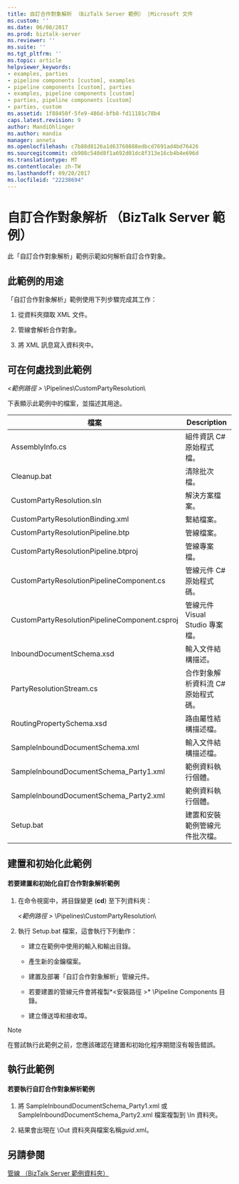 ```yaml
---
title: 自訂合作對象解析 （BizTalk Server 範例） |Microsoft 文件
ms.custom: ''
ms.date: 06/08/2017
ms.prod: biztalk-server
ms.reviewer: ''
ms.suite: ''
ms.tgt_pltfrm: ''
ms.topic: article
helpviewer_keywords:
- examples, parties
- pipeline components [custom], examples
- pipeline components [custom], parties
- examples, pipeline components [custom]
- parties, pipeline components [custom]
- parties, custom
ms.assetid: 1f88450f-5fe9-486d-bfb8-fd11181c78b4
caps.latest.revision: 9
author: MandiOhlinger
ms.author: mandia
manager: anneta
ms.openlocfilehash: c7b88d8126a1d63760888edbcd7691ad4bd76426
ms.sourcegitcommit: cb908c540d8f1a692d01dc8f313e16cb4b4e696d
ms.translationtype: MT
ms.contentlocale: zh-TW
ms.lasthandoff: 09/20/2017
ms.locfileid: "22238694"
---
```

# <a name="custom-party-resolution-biztalk-server-sample"></a>自訂合作對象解析 （BizTalk Server 範例）
此「自訂合作對象解析」範例示範如何解析自訂合作對象。  
  
## <a name="what-this-sample-does"></a>此範例的用途  
 「自訂合作對象解析」範例使用下列步驟完成其工作：  
  
1.  從資料夾擷取 XML 文件。  
  
2.  管線會解析合作對象。  
  
3.  將 XML 訊息寫入資料夾中。  
  
## <a name="where-to-find-this-sample"></a>可在何處找到此範例  
 *\<範例路徑 >* \Pipelines\CustomPartyResolution\  
  
 下表顯示此範例中的檔案，並描述其用途。  
  
|檔案|Description|  
|---------------|-----------------|  
|AssemblyInfo.cs|組件資訊 C# 原始程式檔。|  
|Cleanup.bat|清除批次檔。|  
|CustomPartyResolution.sln|解決方案檔案。|  
|CustomPartyResolutionBinding.xml|繫結檔案。|  
|CustomPartyResolutionPipeline.btp|管線檔案。|  
|CustomPartyResolutionPipeline.btproj|管線專案檔。|  
|CustomPartyResolutionPipelineComponent.cs|管線元件 C# 原始程式碼。|  
|CustomPartyResolutionPipelineComponent.csproj|管線元件 Visual Studio 專案檔。|  
|InboundDocumentSchema.xsd|輸入文件結構描述。|  
|PartyResolutionStream.cs|合作對象解析資料流 C# 原始程式碼。|  
|RoutingPropertySchema.xsd|路由屬性結構描述檔。|  
|SampleInboundDocumentSchema.xml|輸入文件結構描述檔。|  
|SampleInboundDocumentSchema_Party1.xml|範例資料執行個體。|  
|SampleInboundDocumentSchema_Party2.xml|範例資料執行個體。|  
|Setup.bat|建置和安裝範例管線元件批次檔。|  
  
## <a name="building-and-initializing-this-sample"></a>建置和初始化此範例  
  
#### <a name="to-build-and-initialize-the-custom-party-resolution-sample"></a>若要建置和初始化自訂合作對象解析範例  
  
1.  在命令視窗中，將目錄變更 (**cd**) 至下列資料夾：  
  
     *\<範例路徑 >* \Pipelines\CustomPartyResolution\  
  
2.  執行 Setup.bat 檔案，這會執行下列動作：  
  
    -   建立在範例中使用的輸入和輸出目錄。  
  
    -   產生新的金鑰檔案。  
  
    -   建置及部署「自訂合作對象解析」管線元件。  
  
    -   若要建置的管線元件會將複製*\<安裝路徑 >* \Pipeline Components 目錄。  
  
    -   建立傳送埠和接收埠。  
  
> [!NOTE]
>  在嘗試執行此範例之前，您應該確認在建置和初始化程序期間沒有報告錯誤。  
  
## <a name="running-this-sample"></a>執行此範例  
  
#### <a name="to-run-the-custom-party-resolution-sample"></a>若要執行自訂合作對象解析範例  
  
1.  將 SampleInboundDocumentSchema_Party1.xml 或 SampleInboundDocumentSchema_Party2.xml 檔案複製到 \In 資料夾。  
  
2.  結果會出現在 \Out 資料夾與檔案名稱*guid*.xml。  
  
## <a name="see-also"></a>另請參閱  
 [管線 （BizTalk Server 範例資料夾）](../core/pipelines-biztalk-server-samples-folder.md)